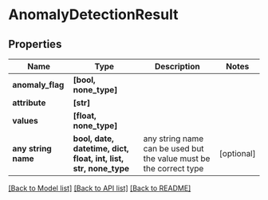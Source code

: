 # AnomalyDetectionResult


## Properties
Name | Type | Description | Notes
------------ | ------------- | ------------- | -------------
**anomaly_flag** | **[bool, none_type]** |  | 
**attribute** | **[str]** |  | 
**values** | **[float, none_type]** |  | 
**any string name** | **bool, date, datetime, dict, float, int, list, str, none_type** | any string name can be used but the value must be the correct type | [optional]

[[Back to Model list]](../README.md#documentation-for-models) [[Back to API list]](../README.md#documentation-for-api-endpoints) [[Back to README]](../README.md)


